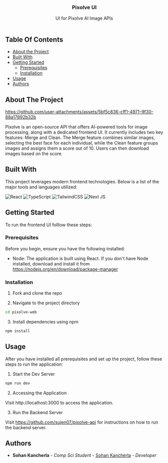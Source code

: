 <br/>
<p align="center">
  <h3 align="center">Pixolve UI</h3>

  <p align="center">
    UI for Pixolve AI Image APIs
    <br/>
    <br/>
  </p>
</p>

## Table Of Contents

* [About the Project](#about-the-project)
* [Built With](#built-with)
* [Getting Started](#getting-started)
  * [Prerequisites](#prerequisites)
  * [Installation](#installation)
* [Usage](#usage)
* [Authors](#authors)

## About The Project


https://github.com/user-attachments/assets/5bf5c836-cff1-4971-9f30-88a17892b32b


Pixolve is an open-source API that offers AI-powered tools for image processing, along with a dedicated frontend UI. It currently includes two key features: Merge and Clean. The Merge feature combines similar images, selecting the best face for each individual, while the Clean feature groups images and assigns them a score out of 10. Users can then download images based on the score.

## Built With

This project leverages modern frontend technologies. Below is a list of the major tools and languages utilized:

  ![React](https://img.shields.io/badge/react-%2320232a.svg?style=for-the-badge&logo=react&logoColor=%2361DAFB)
  ![TypeScript](https://img.shields.io/badge/typescript-%23007ACC.svg?style=for-the-badge&logo=typescript&logoColor=white)
  ![TailwindCSS](https://img.shields.io/badge/tailwindcss-%2338B2AC.svg?style=for-the-badge&logo=tailwind-css&logoColor=white)
  ![Next JS](https://img.shields.io/badge/Next-black?style=for-the-badge&logo=next.js&logoColor=white)

## Getting Started

To run the frontend UI folllow these steps:

### Prerequisites

Before you begin, ensure you have the following installed:

* Node: The application is built using React. If you don't have Node installed, download and install it from https://nodejs.org/en/download/package-manager

### Installation

1. Fork and clone the repo

2. Navigate to the project directory

```sh
cd pixolve-web
```

3. Install dependencies using npm

```sh
npm install
```

## Usage

After you have installed all prerequisites and set up the project, follow these steps to run the application:

1. Start the Dev Server
```sh
npm run dev
```
2. Accessing the Application

Visit http://localhost:3000 to access the application.

3. Run the Backend Server

Visit https://github.com/sujen07/pixolve-api for instructions on how to run the backend server.

## Authors

* **Sohan Kancherla** - *Comp Sci Student* - [Sohan Kancherla](https://github.com/sohankancherla) - *Developer*


